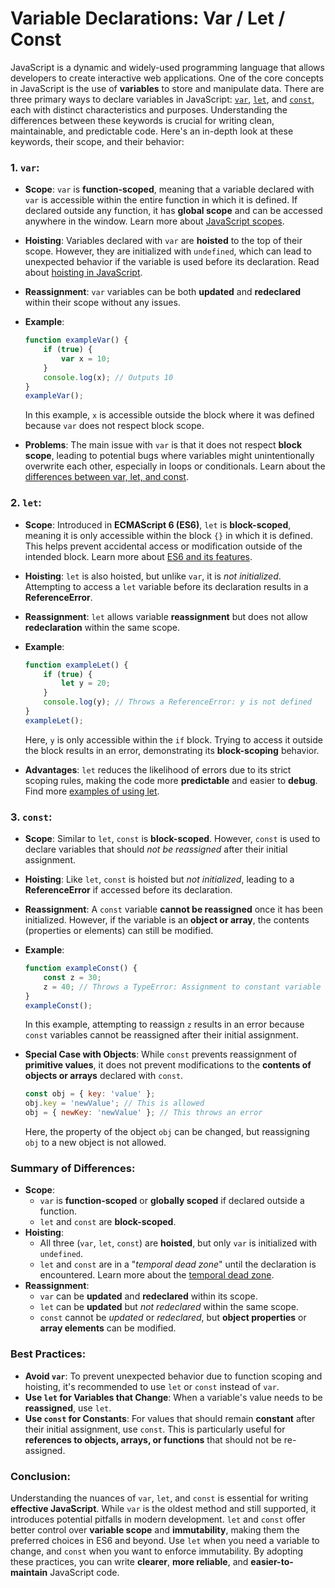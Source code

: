 # Variable Declarations: Var / Let / Const

JavaScript is a dynamic and widely-used programming language that allows developers to create interactive web applications. One of the core concepts in JavaScript is the use of **variables** to store and manipulate data. There are three primary ways to declare variables in JavaScript: [`var`](https://developer.mozilla.org/en-US/docs/Web/JavaScript/Reference/Statements/var), [`let`](https://developer.mozilla.org/en-US/docs/Web/JavaScript/Reference/Statements/let), and [`const`](https://developer.mozilla.org/en-US/docs/Web/JavaScript/Reference/Statements/const), each with distinct characteristics and purposes. Understanding the differences between these keywords is crucial for writing clean, maintainable, and predictable code. Here's an in-depth look at these keywords, their scope, and their behavior:

### 1. `var`:
- **Scope**: `var` is **function-scoped**, meaning that a variable declared with `var` is accessible within the entire function in which it is defined. If declared outside any function, it has **global scope** and can be accessed anywhere in the window. Learn more about [JavaScript scopes](https://developer.mozilla.org/en-US/docs/Glossary/Scope).
- **Hoisting**: Variables declared with `var` are **hoisted** to the top of their scope. However, they are initialized with `undefined`, which can lead to unexpected behavior if the variable is used before its declaration. Read about [hoisting in JavaScript](https://developer.mozilla.org/en-US/docs/Glossary/Hoisting).
- **Reassignment**: `var` variables can be both **updated** and **redeclared** within their scope without any issues.
- **Example**:
    ```javascript
    function exampleVar() {
        if (true) {
            var x = 10;
        }
        console.log(x); // Outputs 10
    }
    exampleVar();
    ```
    In this example, `x` is accessible outside the block where it was defined because `var` does not respect block scope.

- **Problems**: The main issue with `var` is that it does not respect **block scope**, leading to potential bugs where variables might unintentionally overwrite each other, especially in loops or conditionals. Learn about the [differences between var, let, and const](https://www.freecodecamp.org/news/var-let-and-const-whats-the-difference/).

### 2. `let`:
- **Scope**: Introduced in **ECMAScript 6 (ES6)**, `let` is **block-scoped**, meaning it is only accessible within the block `{}` in which it is defined. This helps prevent accidental access or modification outside of the intended block. Learn more about [ES6 and its features](https://www.w3schools.com/js/js_es6.asp).
- **Hoisting**: `let` is also hoisted, but unlike `var`, it is *not initialized*. Attempting to access a `let` variable before its declaration results in a **ReferenceError**.
- **Reassignment**: `let` allows variable **reassignment** but does not allow **redeclaration** within the same scope.
- **Example**:
    ```javascript
    function exampleLet() {
        if (true) {
            let y = 20;
        }
        console.log(y); // Throws a ReferenceError: y is not defined
    }
    exampleLet();
    ```
    Here, `y` is only accessible within the `if` block. Trying to access it outside the block results in an error, demonstrating its **block-scoping** behavior.

- **Advantages**: `let` reduces the likelihood of errors due to its strict scoping rules, making the code more **predictable** and easier to **debug**. Find more [examples of using let](https://developer.mozilla.org/en-US/docs/Web/JavaScript/Reference/Statements/let#examples).

### 3. `const`:
- **Scope**: Similar to `let`, `const` is **block-scoped**. However, `const` is used to declare variables that should *not be reassigned* after their initial assignment.
- **Hoisting**: Like `let`, `const` is hoisted but *not initialized*, leading to a **ReferenceError** if accessed before its declaration.
- **Reassignment**: A `const` variable **cannot be reassigned** once it has been initialized. However, if the variable is an **object or array**, the contents (properties or elements) can still be modified.
- **Example**:
    ```javascript
    function exampleConst() {
        const z = 30;
        z = 40; // Throws a TypeError: Assignment to constant variable
    }
    exampleConst();
    ```
    In this example, attempting to reassign `z` results in an error because `const` variables cannot be reassigned after their initial assignment.

- **Special Case with Objects**: While `const` prevents reassignment of **primitive values**, it does not prevent modifications to the **contents of objects or arrays** declared with `const`.
    ```javascript
    const obj = { key: 'value' };
    obj.key = 'newValue'; // This is allowed
    obj = { newKey: 'newValue' }; // This throws an error
    ```
    Here, the property of the object `obj` can be changed, but reassigning `obj` to a new object is not allowed.

### Summary of Differences:
- **Scope**: 
  - `var` is **function-scoped** or **globally scoped** if declared outside a function.
  - `let` and `const` are **block-scoped**.
- **Hoisting**: 
  - All three (`var`, `let`, `const`) are **hoisted**, but only `var` is initialized with `undefined`.
  - `let` and `const` are in a "*temporal dead zone*" until the declaration is encountered. Learn more about the [temporal dead zone](https://www.freecodecamp.org/news/what-is-the-temporal-dead-zone/).
- **Reassignment**:
  - `var` can be **updated** and **redeclared** within its scope.
  - `let` can be **updated** but *not redeclared* within the same scope.
  - `const` cannot be *updated* or *redeclared*, but **object properties** or **array elements** can be modified.

### Best Practices:
- **Avoid `var`**: To prevent unexpected behavior due to function scoping and hoisting, it's recommended to use `let` or `const` instead of `var`.
- **Use `let` for Variables that Change**: When a variable's value needs to be **reassigned**, use `let`.
- **Use `const` for Constants**: For values that should remain **constant** after their initial assignment, use `const`. This is particularly useful for **references to objects, arrays, or functions** that should not be re-assigned.

### Conclusion:
Understanding the nuances of `var`, `let`, and `const` is essential for writing **effective JavaScript**. While `var` is the oldest method and still supported, it introduces potential pitfalls in modern development. `let` and `const` offer better control over **variable scope** and **immutability**, making them the preferred choices in ES6 and beyond. Use `let` when you need a variable to change, and `const` when you want to enforce immutability. By adopting these practices, you can write **clearer**, **more reliable**, and **easier-to-maintain** JavaScript code.
